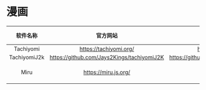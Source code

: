# 漫画

| 软件名称 | 官方网站 | 下载地址 | 平台 |
| :------: | :------: | :--: | ---- |
| Tachiyomi         | https://tachiyomi.org/ | https://tachiyomi.org/download/ |![](https://raw.githubusercontent.com/gliang0118/softwarelist/main/platformlogo/android.svg)    |
| TachiyomiJ2k | https://github.com/Jays2Kings/tachiyomiJ2K | https://github.com/Jays2Kings/tachiyomiJ2K/releases |![](https://raw.githubusercontent.com/gliang0118/softwarelist/main/platformlogo/android.svg)        |
| Miru | https://miru.js.org/ | https://miru.js.org/download/ | ![](https://raw.githubusercontent.com/gliang0118/softwarelist/main/platformlogo/windows.svg)  ![](https://raw.githubusercontent.com/gliang0118/softwarelist/main/platformlogo/android.svg)  ![](https://raw.githubusercontent.com/gliang0118/softwarelist/main/platformlogo/apple.svg) |

